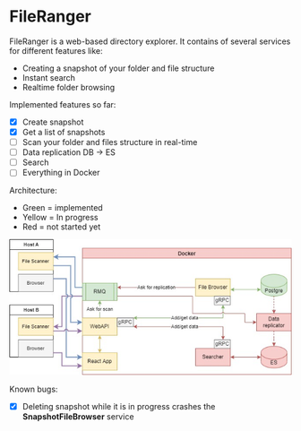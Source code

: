 # FileRanger

FileRanger is a web-based directory explorer. It contains of several services for different features like:

* Creating a snapshot of your folder and file structure
* Instant search
* Realtime folder browsing

Implemented features so far:

- [x] Create snapshot
- [x] Get a list of snapshots
- [ ] Scan your folder and files structure in real-time
- [ ] Data replication DB -> ES
- [ ] Search
- [ ] Everything in Docker

Architecture:

* Green = implemented
* Yellow = In progress
* Red = not started yet

![File Ranger Architecture](https://github.com/afanevgoda/FileRanger/raw/main/FileRanger%20Architecture.jpg)

Known bugs:

- [x] Deleting snapshot while it is in progress crashes the **SnapshotFileBrowser** service